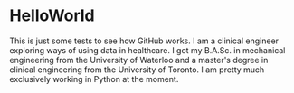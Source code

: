 # HelloWorld
This is just some tests to see how GitHub works.
I am a clinical engineer exploring ways of using data in healthcare. 
I got my B.A.Sc. in mechanical engineering from the University of Waterloo and a master's degree in clinical engineering from the University of Toronto.
I am pretty much exclusively working in Python at the moment.

